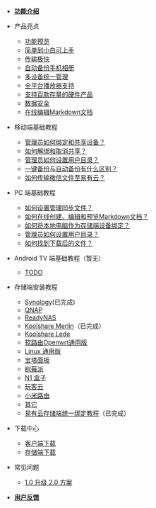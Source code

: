 * [**功能介绍**](/zh-cn/README.md)

* 产品亮点
  * [功能预览](/zh-cn/features/preview.md)
  * [简单到小白可上手](/zh-cn/features/easy-configuration.md)
  * [传输极快](/zh-cn/features/faster-transport.md)
  * [自动备份手机相册](/zh-cn/features/photo-backup.md)
  * [多设备统一管理](/zh-cn/features/unified-management.md)
  * [全平台播放器支持](/zh-cn/features/player.md)
  * [支持百款存量的硬件产品](/zh-cn/features/more-devices.md)
  * [数据安全](/zh-cn/features/data-security.md)
  * [在线编辑Markdown文档](/zh-cn/features/Markdown编辑教程.md)

* 移动端基础教程
  * [管理员如何绑定和共享设备？](/zh-cn/tutorial/App/devices.md)
  * [如何解绑和取消共享？](/zh-cn/tutorial/App/remove.md)
  * [管理员如何设置用户目录？](/zh-cn/tutorial/App/DirectorySettings.md)
  * [一键备份与自动备份有什么区别？](/zh-cn/tutorial/App/backup.md)
  * [如何传输微信文件至易有云？](/zh-cn/tutorial/App/WeChatUpload.md)

* PC 端基础教程
  * [如何设置管理同步文件？](/zh-cn/tutorial/pc/file-sync.md)
  * [如何在线创建、编辑和预览Markdown文档？](/zh-cn/tutorial/pc/Markdown.md)
  * [如何将本地电脑作为存储端设备绑定？](/zh-cn/tutorial/pc/OpenStorage.md) 
  * [管理员如何设置用户目录？](/zh-cn/tutorial/pc/DirectorySettings.md)
  * [如何找到下载后的文件？ ](/zh-cn/tutorial/pc/download.md) 

* Android TV 端基础教程（暂无）
  * [TODO](/zh-cn/android-tv/TODO)

* 存储端安装教程
  * [Synology](/zh-cn/tutorial/NAS/Synology.md)(已完成)
  * [QNAP](/zh-cn/tutorial/NAS/Qnap.md)
  * [ReadyNAS](/zh-cn/tutorial/NAS/ReadyNAS.md)
  * [Koolshare Merlin](/zh-cn/tutorial/NAS/KoolshareMerlin.md)（已完成）
  * [Koolshare Lede](/zh-cn/tutorial/NAS/KoolshareLede.md)
  * [软路由Openwrt通用版](/zh-cn/tutorial/NAS/软路由Openwrt通用版.md)
  * [Linux 通用版](/zh-cn/tutorial/NAS/linux.md)
  * [宝塔面板](/zh-cn/mobile/TODO)
  * [树莓派](/zh-cn/mobile/TODO)
  * [N1 盒子](/zh-cn/mobile/TODO)
  * [玩客云](/zh-cn/mobile/TODO)
  * [小米路由](/zh-cn/mobile/TODO)
  * [其它](/zh-cn/mobile/TODO)
  * [易有云存储端统一绑定教程](/zh-cn/tutorial/NAS/BindingSoftware.md)（已完成）

* 下载中心
  * [客户端下载](https://www.ddnsto.com/linkease/download/)
  * [存储端下载](https://www.ddnsto.com/linkease/download/#/disk)

* 常见问题
  * [1.0 升级 2.0 方案](/zh-cn/question/upgrade.md)

* [**用户反馈**](/zh-cn/UserFeedback/Feedback.md)
